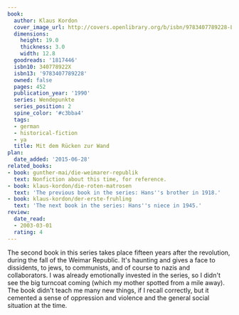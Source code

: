 ```yaml
---
book:
  author: Klaus Kordon
  cover_image_url: http://covers.openlibrary.org/b/isbn/9783407789228-L.jpg
  dimensions:
    height: 19.0
    thickness: 3.0
    width: 12.8
  goodreads: '1817446'
  isbn10: 340778922X
  isbn13: '9783407789228'
  owned: false
  pages: 452
  publication_year: '1990'
  series: Wendepunkte
  series_position: 2
  spine_color: '#c3bba4'
  tags:
  - german
  - historical-fiction
  - ya
  title: Mit dem Rücken zur Wand
plan:
  date_added: '2015-06-28'
related_books:
- book: gunther-mai/die-weimarer-republik
  text: Nonfiction about this time, for reference.
- book: klaus-kordon/die-roten-matrosen
  text: 'The previous book in the series: Hans''s brother in 1918.'
- book: klaus-kordon/der-erste-fruhling
  text: 'The next book in the series: Hans''s niece in 1945.'
review:
  date_read:
  - 2003-03-01
  rating: 4
---
```


The second book in this series takes place fifteen years after the revolution, during the fall of the Weimar Republic.
It's haunting and gives a face to dissidents, to jews, to communists, and of course to nazis and collaborators. I was
already emotionally invested in the series, so I didn't see the big turncoat coming (which my mother spotted from a mile
away). The book didn't teach me many new things, if I recall correctly, but it cemented a sense of oppression and
violence and the general social situation at the time.
